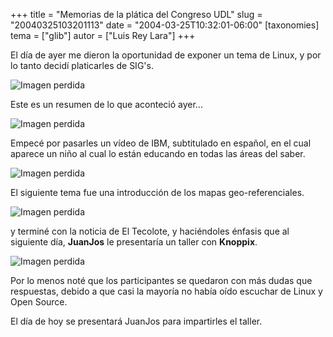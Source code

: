 +++
title = "Memorias de la plática del Congreso UDL"
slug = "20040325103201113"
date = "2004-03-25T10:32:01-06:00"
[taxonomies]
tema = ["glib"]
autor = ["Luis Rey Lara"]
+++

El día de ayer me dieron la oportunidad de exponer un tema de Linux, y por lo
tanto decidí platicarles de SIG's.

![Imagen perdida](20040325103201113_1.jpg)

Este es un resumen de lo que aconteció ayer...

<!-- more -->
![Imagen perdida](20040325103201113_2.jpg)

Empecé por pasarles un vídeo de IBM, subtitulado en español, en el cual aparece
un niño al cual lo están educando en todas las áreas del saber.

![Imagen perdida](20040325103201113_3.jpg)

El siguiente tema fue una introducción de los mapas geo-referenciales.

![Imagen perdida](20040325103201113_4.jpg)

y terminé con la noticia de El Tecolote, y haciéndoles énfasis que al siguiente
día, **JuanJos** le presentaría un taller con **Knoppix**.

![Imagen perdida](20040325103201113_5.jpg)

Por lo menos noté que los participantes se quedaron con más dudas que
respuestas, debido a que casi la mayoría no había oído escuchar de Linux y
Open Source.

El día de hoy se presentará JuanJos para impartirles el taller.
